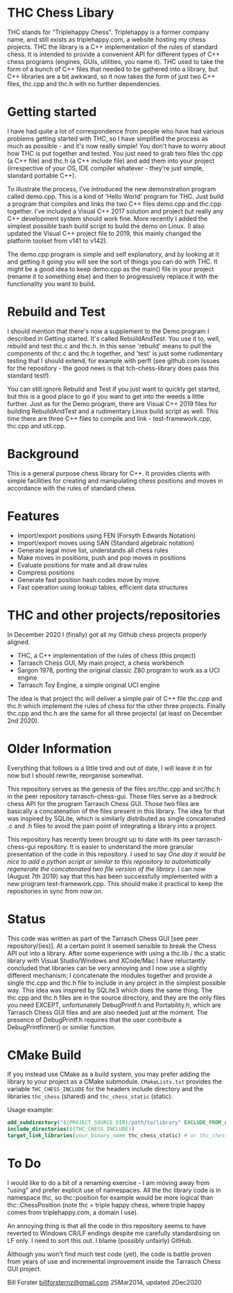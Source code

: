 # THC Chess Libary

THC stands for "Triplehappy Chess". Triplehappy is a former company name, and still exists
as triplehappy.com, a website hosting my chess projects. THC the library is a C++ implementation
of the rules of standard chess. It is intended to provide a convenient API for different types of C++
chess programs (engines, GUIs, utilities, you name it). THC used to take the form of a bunch of
C++ files that needed to be gathered into a library, but C++ libraries are a bit awkward, so it
now takes the form of just two C++ files, thc.cpp and thc.h with no further dependencies.

Getting started
===============

I have had quite a lot of correspondence from people who have had various problems getting
started with THC, so I have simplified the process as much as possible - and it's now really
simple! You don't have to worry about how THC is put together and tested. You just need
to grab two files thc.cpp (a C++ file) and thc.h (a C++ include file) and add them into
your project (irrespective of your OS, IDE compiler whatever - they're just simple, standard
portable C++).

To illustrate the process, I've introduced the new demonstration program called demo.cpp. This
is a kind of 'Hello World' program for THC. Just build a program that compiles and links the
two C++ files demo.cpp and thc.cpp together. I've included a Visual C++ 2017 solution and project
but really any C++ development system should work fine. More recently I added the simplest possible
bash build script to build the demo on Linux. (I also updated the Visual C++ project file to 2019,
this mainly changed the platform toolset from v141 to v142).


The demo.cpp program is simple and self explanatory, and by looking at it and getting it
going you will see the sort of things you can do with THC. It might be a good idea to keep
demo.cpp as the main() file in your project (rename it to something else) and then to
progressively replace it with the functionality you want to build.


Rebuild and Test
================

I should mention that there's now a supplement to the Demo program I described in Getting started.
It's called RebuildAndTest. You use it to, well, rebuild and test thc.c and thc.h. In this sense
'rebuild' means to pull the components of thc.c and thc.h together, and 'test' is just some
rudimentary testing that I should extend, for example with perft (see github.com Issues for the
repository - the good news is that tch-chess-library does pass this standard test!).

You can still ignore Rebuild and Test if you just want to quickly get started, but this is a good
place to go if you want to get into the weeds a little further. Just as for the Demo program, there
are Visual C++ 2019 files for building RebuildAndTest and a rudimentary Linux build script as well.
This time there are three C++ files to compile and link - test-framework.cpp, thc.cpp and util.cpp.

Background
==========

This is a general purpose chess library for C++. It provides clients with
simple facilities for creating and manipulating chess positions and moves
in accordance with the rules of standard chess. 

Features
========

* Import/export positions using FEN (Forsyth Edwards Notation)
* Import/export moves using SAN (Standard algebraic notation)
* Generate legal move list, understands all chess rules
* Make moves in positions, push and pop moves in positions
* Evaluate positions for mate and all draw rules
* Compress positions
* Generate fast position hash codes move by move.
* Fast operation using lookup tables, efficient data structures

THC and other projects/repositories
===================================

In December 2020 I (finally) got all my Github chess projects properly aligned.

- THC, a C++ implementation of the rules of chess (this project)
- Tarrasch Chess GUI, My main project, a chess workbench
- Sargon 1978, porting the original classic Z80 program to work as a UCI engine
- Tarrasch Toy Engine, a simple original UCI engine

The idea is that project thc will deliver a simple pair of C++ file thc.cpp and thc.h which
implement the rules of chess for the other three projects. Finally thc.cpp and thc.h
are the same for all three projects! (at least on December 2nd 2020).

Older Information
=================

Everything that follows is a little tired and out of date, I will leave it in
for now but I should rewrite, reorganise somewhat.

This repository serves as
the genesis of the files src/thc.cpp and src/thc.h in the peer repository
tarrasch-chess-gui. Those files serve as a bedrock chess API for the program
Tarrasch Chess GUI. Those two files are basically a concatenation of the files
present in this library. The idea for that was inspired by SQLite, which is
similarly distributed as single concatenated .c and .h files to avoid the
pain point of integrating a library into a project.

This repository has recently been brought up to date with its peer
tarrasch-chess-gui repository. It is easier to understand
the more granular presentation of the code in this repository. I used
to say *One day it
would be nice to add a python script or similar to this repository to
automatically regenerate the concatenated two file version of the library.*
I can now (August 7th 2019) say that this has been successfully implemented with a new program
test-framework.cpp. This should make it practical to keep the repositories in
sync from now on.

Status
======

This code was written as part of the Tarrasch Chess GUI [see peer repository/(ies)]. At a certain
point it seemed sensible to break the Chess API out into a library. After some experience
with using a thc.lib / thc.a static library with Visual Studio/Windows and XCode/Mac I have
reluctantly concluded that libraries can be very annoying and I now use a slightly different
mechanism; I concatenate the modules together and provide a single thc.cpp and thc.h file
to include in any project in the simplest possible way. This idea was inspired by SQLite3
which does the same thing.  The thc.cpp and thc.h files are in the source directory, and they
are the only files you need EXCEPT, unfortunately DebugPrintf.h and Portability.h, which are
Tarrasch Chess GUI files and are also needed just at the moment. The presence of DebugPrintf.h
requires that the user contribute a DebugPrintfInner() or similar function.

CMake Build
===========

If you instead use CMake as a build system, you may prefer adding the library to your project
as a CMake submodule. `CMakeLists.txt` provides the variable `THC_CHESS_INCLUDE` for the headers
include directory and the libraries `thc_chess` (shared) and `thc_chess_static` (static).

Usage example:
```cmake
add_subdirectory("${PROJECT_SOURCE_DIR}/path/to/library" EXCLUDE_FROM_ALL)
include_directories(${THC_CHESS_INCLUDE})
target_link_libraries(your_binary_name thc_chess_static) # or thc_chess for dynamic linking
```

To Do
=====

I would like to do a bit of a renaming exercise - I am moving away from
"using" and prefer explicit use of namespaces. All the thc library code
is in namespace thc, so thc::position for example would be more logical
than thc::ChessPosition (note thc = triple happy chess, where triple
happy comes from triplehappy.com, a domain I use).

An annoying thing is that all the code in this repository seems to have reverted to Windows
CR/LF endings despite me carefully standardising on LF only. I need to sort this out. I blame
(possibly unfairly) GitHub.

Although you won't find much test code (yet), the code is battle proven from years of use and
incremental improvement inside the Tarrasch Chess GUI project.

Bill Forster <billforsternz@gmail.com> 25Mar2014, updated 2Dec2020
